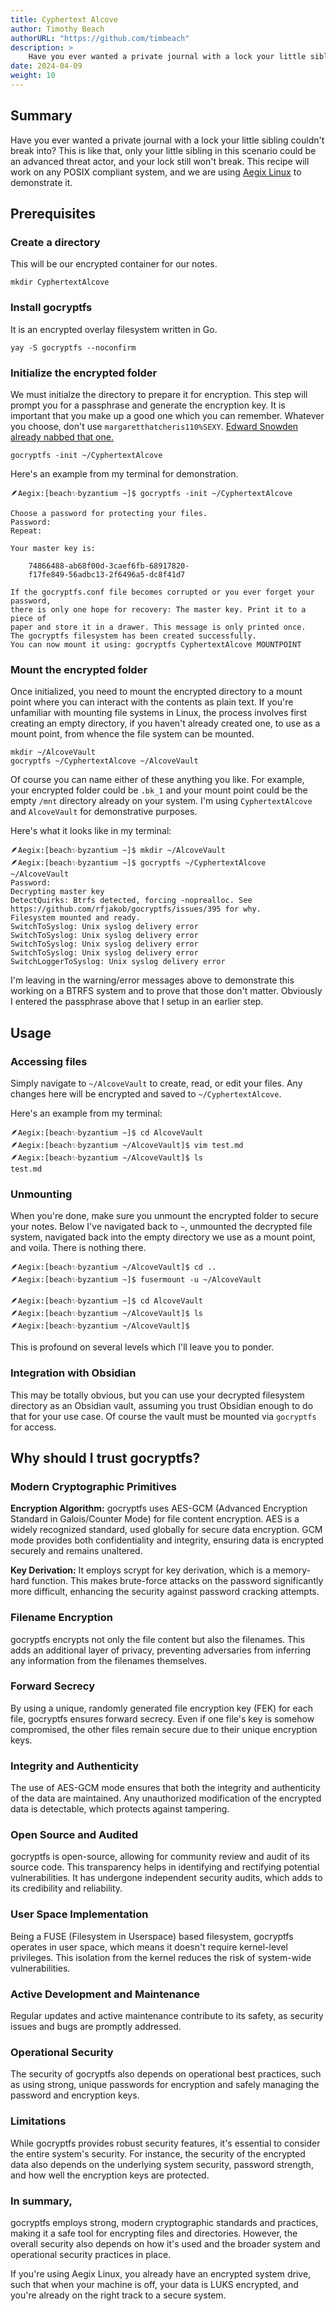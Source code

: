```yaml
---
title: Cyphertext Alcove
author: Timothy Beach
authorURL: "https://github.com/timbeach"
description: >
    Have you ever wanted a private journal with a lock your little sibling couldn't break into?  
date: 2024-04-09
weight: 10
---
```


## Summary

Have you ever wanted a private journal with a lock your little sibling couldn't break into?
This is like that, only your little sibling in this scenario could be an advanced threat actor, and your lock still won't break.
This recipe will work on any POSIX compliant system, and we are using [Aegix Linux](https:aegixlinux.org) to demonstrate it.

## Prerequisites

### Create a directory

This will be our encrypted container for our notes.

``` Shell
mkdir CyphertextAlcove
```

### Install gocryptfs

It is an encrypted overlay filesystem written in Go.

``` Shell
yay -S gocryptfs --noconfirm
```

### Initialize the encrypted folder

We must initialze the directory to prepare it for encryption.
This step will prompt you for a passphrase and generate the encryption key.
It is important that you make up a good one which you can remember.
Whatever you choose, don't use `margaretthatcheris110%SEXY`.
[Edward Snowden already nabbed that one.](https://youtu.be/yzGzB-yYKcc?si=Xfst589v7MrWmiYX&t=140) 

``` Shell
gocryptfs -init ~/CyphertextAlcove
```

Here's an example from my terminal for demonstration.

``` Shell
🪶Aegix:[beach✨byzantium ~]$ gocryptfs -init ~/CyphertextAlcove

Choose a password for protecting your files.
Password:
Repeat:

Your master key is:

    74866488-ab68f00d-3caef6fb-68917820-
    f17fe849-56adbc13-2f6496a5-dc8f41d7

If the gocryptfs.conf file becomes corrupted or you ever forget your password,
there is only one hope for recovery: The master key. Print it to a piece of
paper and store it in a drawer. This message is only printed once.
The gocryptfs filesystem has been created successfully.
You can now mount it using: gocryptfs CyphertextAlcove MOUNTPOINT
```

### Mount the encrypted folder

Once initialized, you need to mount the encrypted directory to a mount point where you can interact with the contents as plain text.
If you're unfamiliar with mounting file systems in Linux, the process involves first creating an empty directory, if you haven't already created one, to use as a mount point, from whence the file system can be mounted. 

``` Shell
mkdir ~/AlcoveVault
gocryptfs ~/CyphertextAlcove ~/AlcoveVault
```

Of course you can name either of these anything you like. For example, your encrypted folder could be `.bk_1` and your mount point could be the empty `/mnt` directory already on your system. I'm using `CyphertextAlcove` and `AlcoveVault` for demonstrative purposes.

Here's what it looks like in my terminal:

``` Shell
🪶Aegix:[beach✨byzantium ~]$ mkdir ~/AlcoveVault
🪶Aegix:[beach✨byzantium ~]$ gocryptfs ~/CyphertextAlcove ~/AlcoveVault
Password:
Decrypting master key
DetectQuirks: Btrfs detected, forcing -noprealloc. See https://github.com/rfjakob/gocryptfs/issues/395 for why.
Filesystem mounted and ready.
SwitchToSyslog: Unix syslog delivery error
SwitchToSyslog: Unix syslog delivery error
SwitchToSyslog: Unix syslog delivery error
SwitchToSyslog: Unix syslog delivery error
SwitchLoggerToSyslog: Unix syslog delivery error
```

I'm leaving in the warning/error messages above to demonstrate this working on a BTRFS system and to prove that those don't matter.
Obviously I entered the passphrase above that I setup in an earlier step.
## Usage

### Accessing files

Simply navigate to `~/AlcoveVault` to create, read, or edit your files. 
Any changes here will be encrypted and saved to `~/CyphertextAlcove`.

Here's an example from my terminal: 

``` Shell
🪶Aegix:[beach✨byzantium ~]$ cd AlcoveVault
🪶Aegix:[beach✨byzantium ~/AlcoveVault]$ vim test.md
🪶Aegix:[beach✨byzantium ~/AlcoveVault]$ ls
test.md
```

### Unmounting

When you're done, make sure you unmount the encrypted folder to secure your notes.
Below I've navigated back to `~`, unmounted the decrypted file system, navigated back into the empty directory we use as a mount point, and voila. 
There is nothing there.

``` Shell
🪶Aegix:[beach✨byzantium ~/AlcoveVault]$ cd ..
🪶Aegix:[beach✨byzantium ~]$ fusermount -u ~/AlcoveVault

🪶Aegix:[beach✨byzantium ~]$ cd AlcoveVault
🪶Aegix:[beach✨byzantium ~/AlcoveVault]$ ls
🪶Aegix:[beach✨byzantium ~/AlcoveVault]$
```

This is profound on several levels which I'll leave you to ponder.

### Integration with Obsidian

This may be totally obvious, but you can use your decrypted filesystem directory as an Obsidian vault, assuming you trust Obsidian enough to do that for your use case.
Of course the vault must be mounted via `gocryptfs` for access.

## Why should I trust gocryptfs?

### Modern Cryptographic Primitives

__Encryption Algorithm:__
gocryptfs uses AES-GCM (Advanced Encryption Standard in Galois/Counter Mode) for file content encryption. AES is a widely recognized standard, used globally for secure data encryption. GCM mode provides both confidentiality and integrity, ensuring data is encrypted securely and remains unaltered.

__Key Derivation:__
It employs scrypt for key derivation, which is a memory-hard function. This makes brute-force attacks on the password significantly more difficult, enhancing the security against password cracking attempts.

### Filename Encryption

gocryptfs encrypts not only the file content but also the filenames. This adds an additional layer of privacy, preventing adversaries from inferring any information from the filenames themselves.

### Forward Secrecy

By using a unique, randomly generated file encryption key (FEK) for each file, gocryptfs ensures forward secrecy. Even if one file's key is somehow compromised, the other files remain secure due to their unique encryption keys.

### Integrity and Authenticity

The use of AES-GCM mode ensures that both the integrity and authenticity of the data are maintained. Any unauthorized modification of the encrypted data is detectable, which protects against tampering.

### Open Source and Audited

gocryptfs is open-source, allowing for community review and audit of its source code. This transparency helps in identifying and rectifying potential vulnerabilities. It has undergone independent security audits, which adds to its credibility and reliability.

### User Space Implementation

Being a FUSE (Filesystem in Userspace) based filesystem, gocryptfs operates in user space, which means it doesn't require kernel-level privileges. This isolation from the kernel reduces the risk of system-wide vulnerabilities.

### Active Development and Maintenance

Regular updates and active maintenance contribute to its safety, as security issues and bugs are promptly addressed.

### Operational Security

The security of gocryptfs also depends on operational best practices, such as using strong, unique passwords for encryption and safely managing the password and encryption keys.

### Limitations

While gocryptfs provides robust security features, it's essential to consider the entire system's security. For instance, the security of the encrypted data also depends on the underlying system security, password strength, and how well the encryption keys are protected.

### In summary, 

gocryptfs employs strong, modern cryptographic standards and practices, making it a safe tool for encrypting files and directories. However, the overall security also depends on how it's used and the broader system and operational security practices in place.

If you're using Aegix Linux, you already have an encrypted system drive, such that when your machine is off, your data is LUKS encrypted, and you're already on the right track to a secure system.






